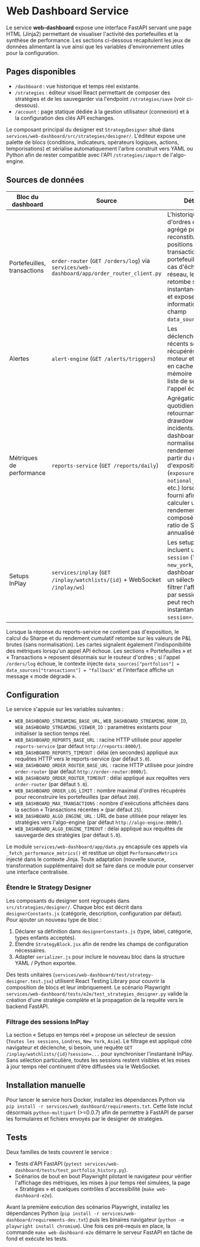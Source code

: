 # Web Dashboard Service

Le service **web-dashboard** expose une interface FastAPI servant une page HTML
(Jinja2) permettant de visualiser l'activité des portefeuilles et la synthèse
de performance. Les sections ci-dessous récapitulent les jeux de données
alimentant la vue ainsi que les variables d'environnement utiles pour la
configuration.

## Pages disponibles

- `/dashboard` : vue historique et temps réel existante.
- `/strategies` : éditeur visuel React permettant de composer des stratégies et de
  les sauvegarder via l'endpoint `/strategies/save` (voir ci-dessous).
- `/account` : page statique dédiée à la gestion utilisateur (connexion) et à la
  configuration des clés API exchanges.

Le composant principal du designer est `StrategyDesigner` situé dans
`services/web-dashboard/src/strategies/designer/`. L'éditeur expose une palette
de blocs (conditions, indicateurs, opérateurs logiques, actions, temporisations)
et sérialise automatiquement l'arbre construit vers YAML ou Python afin de
rester compatible avec l'API `/strategies/import` de l'algo-engine.

## Sources de données

| Bloc du dashboard | Source | Détails |
| --- | --- | --- |
| Portefeuilles, transactions | `order-router` (`GET /orders/log`) via `services/web-dashboard/app/order_router_client.py` | L'historique d'ordres est agrégé pour reconstituer les positions et transactions par portefeuille. En cas d'échec réseau, le service retombe sur un instantané statique et expose cette information via le champ `data_sources`. |
| Alertes | `alert-engine` (`GET /alerts/triggers`) | Les déclenchements récents sont récupérés côté moteur et mises en cache en mémoire avec une liste de secours si l'appel échoue. |
| Métriques de performance | `reports-service` (`GET /reports/daily`) | Agrégation quotidienne retournant P\&L, drawdown et incidents. Le dashboard normalise les rendements à partir du champ d'exposition (`exposure`, `notional_exposure`, etc.) lorsqu'il est fourni afin de calculer un rendement composé et un ratio de Sharpe annualisé. |
| Setups InPlay | `services/inplay` (`GET /inplay/watchlists/{id}` + WebSocket `/inplay/ws`) | Les setups incluent un champ `session` (`london`, `new_york`, `asia`). Le dashboard expose un sélecteur pour filtrer l'affichage par session et peut recharger un instantané via `?session=`. |

Lorsque la réponse du reports-service ne contient pas d'exposition, le calcul du
Sharpe et du rendement cumulatif retombe sur les valeurs de P\&L brutes (sans
normalisation). Les cartes signalent également l'indisponibilité des métriques
lorsqu'un appel API échoue. Les sections « Portefeuilles » et « Transactions »
reposent désormais sur le routeur d'ordres ; si l'appel `/orders/log` échoue,
le contexte injecte `data_sources["portfolios"] = data_sources["transactions"] = "fallback"`
et l'interface affiche un message « mode dégradé ».

## Configuration

Le service s'appuie sur les variables suivantes :

- `WEB_DASHBOARD_STREAMING_BASE_URL`, `WEB_DASHBOARD_STREAMING_ROOM_ID`,
  `WEB_DASHBOARD_STREAMING_VIEWER_ID` : paramètres existants pour initialiser la
  section temps réel.
- `WEB_DASHBOARD_REPORTS_BASE_URL` : racine HTTP utilisée pour appeler
  `reports-service` (par défaut `http://reports:8000/`).
- `WEB_DASHBOARD_REPORTS_TIMEOUT` : délai (en secondes) appliqué aux requêtes
  HTTP vers le reports-service (par défaut `5.0`).
- `WEB_DASHBOARD_ORDER_ROUTER_BASE_URL` : racine HTTP utilisée pour joindre
  `order-router` (par défaut `http://order-router:8000/`).
- `WEB_DASHBOARD_ORDER_ROUTER_TIMEOUT` : délai appliqué aux requêtes vers
  `order-router` (par défaut `5.0`).
- `WEB_DASHBOARD_ORDER_LOG_LIMIT` : nombre maximal d'ordres récupérés pour
  reconstruire les portefeuilles (par défaut `200`).
- `WEB_DASHBOARD_MAX_TRANSACTIONS` : nombre d'exécutions affichées dans la
  section « Transactions récentes » (par défaut `25`).
- `WEB_DASHBOARD_ALGO_ENGINE_URL` : URL de base utilisée pour relayer les
  stratégies vers l'algo-engine (par défaut `http://algo-engine:8000/`).
- `WEB_DASHBOARD_ALGO_ENGINE_TIMEOUT` : délai appliqué aux requêtes de
  sauvegarde des stratégies (par défaut `5.0`).

Le module `services/web-dashboard/app/data.py` encapsule ces appels via
`_fetch_performance_metrics()` et restitue un objet `PerformanceMetrics` injecté
dans le contexte Jinja. Toute adaptation (nouvelle source, transformation
supplémentaire) doit se faire dans ce module pour conserver une interface
centralisée.

### Étendre le Strategy Designer

Les composants du designer sont regroupés dans `src/strategies/designer/`. Chaque
bloc est décrit dans `designerConstants.js` (catégorie, description, configuration
par défaut). Pour ajouter un nouveau type de bloc :

1. Déclarer sa définition dans `designerConstants.js` (type, label, catégorie,
   types enfants acceptés).
2. Étendre `StrategyBlock.jsx` afin de rendre les champs de configuration
   nécessaires.
3. Adapter `serializer.js` pour inclure le nouveau bloc dans la structure YAML /
   Python exportée.

Des tests unitaires (`services/web-dashboard/test/strategy-designer.test.jsx`)
utilisent React Testing Library pour couvrir la composition de blocs et leur
imbriquement. Le scénario Playwright `services/web-dashboard/tests/e2e/test_strategies_designer.py`
valide la création d'une stratégie complète et la propagation de la requête vers
le backend FastAPI.

### Filtrage des sessions InPlay

La section « Setups en temps réel » propose un sélecteur de session (`Toutes les sessions`, `Londres`, `New York`, `Asie`). Le filtrage est appliqué côté navigateur et déclenche, si besoin, une requête `GET /inplay/watchlists/{id}?session=...` pour synchroniser l'instantané InPlay. Sans sélection particulière, toutes les sessions restent visibles et les mises à jour temps réel continuent d'être diffusées via le WebSocket.

## Installation manuelle

Pour lancer le service hors Docker, installez les dépendances Python via
`pip install -r services/web_dashboard/requirements.txt`. Cette liste inclut désormais
`python-multipart` (>=0.0.7) afin de permettre à FastAPI de parser les formulaires et
fichiers envoyés par le designer de stratégies.

## Tests

Deux familles de tests couvrent le service :

- Tests d'API FastAPI (`pytest services/web-dashboard/tests/test_portfolio_history.py`).
- Scénarios de bout en bout Playwright pilotant le navigateur pour vérifier
  l'affichage des métriques, les mises à jour temps réel simulées, la page
  « Stratégies » et quelques contrôles d'accessibilité (`make web-dashboard-e2e`).

Avant la première exécution des scénarios Playwright, installez les dépendances
Python (`pip install -r services/web-dashboard/requirements-dev.txt`) puis les
binaires navigateur (`python -m playwright install chromium`). Une fois ces
pré-requis en place, la commande `make web-dashboard-e2e` démarre le serveur
FastAPI en tâche de fond et exécute les tests.
